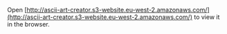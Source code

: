 Open [http://ascii-art-creator.s3-website.eu-west-2.amazonaws.com/](http://ascii-art-creator.s3-website.eu-west-2.amazonaws.com/) to view it in the browser.
